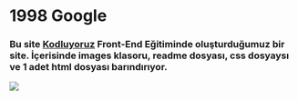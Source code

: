 # 1998 Google
###	Bu site [Kodluyoruz](https://www.kodluyoruz.org/)  Front-End Eğitiminde oluşturduğumuz bir site. İçerisinde images klasoru, readme dosyası, css dosyaysı ve 1 adet html dosyası barındırıyor.

![][def]

[def]: https://www.hizliresim.com/7ktgf3o
